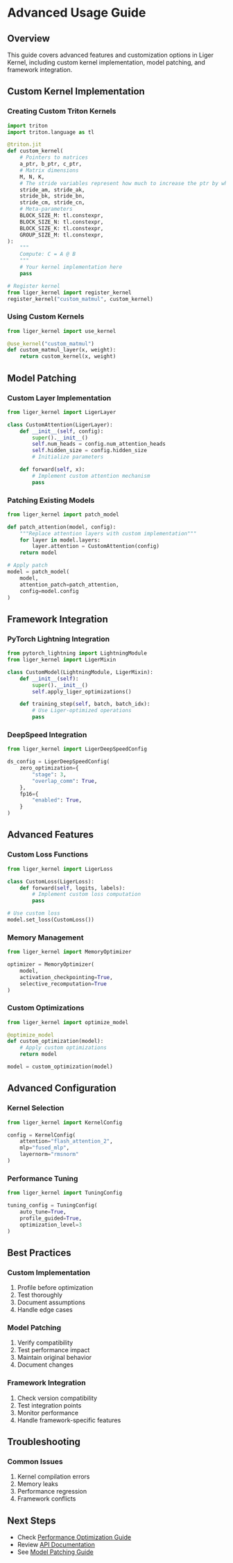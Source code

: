 # Advanced Usage Guide

## Overview
This guide covers advanced features and customization options in Liger Kernel, including custom kernel implementation, model patching, and framework integration.

## Custom Kernel Implementation

### Creating Custom Triton Kernels
```python
import triton
import triton.language as tl

@triton.jit
def custom_kernel(
    # Pointers to matrices
    a_ptr, b_ptr, c_ptr,
    # Matrix dimensions
    M, N, K,
    # The stride variables represent how much to increase the ptr by when moving by 1
    stride_am, stride_ak,
    stride_bk, stride_bn,
    stride_cm, stride_cn,
    # Meta-parameters
    BLOCK_SIZE_M: tl.constexpr,
    BLOCK_SIZE_N: tl.constexpr,
    BLOCK_SIZE_K: tl.constexpr,
    GROUP_SIZE_M: tl.constexpr,
):
    """
    Compute: C = A @ B
    """
    # Your kernel implementation here
    pass

# Register kernel
from liger_kernel import register_kernel
register_kernel("custom_matmul", custom_kernel)
```

### Using Custom Kernels
```python
from liger_kernel import use_kernel

@use_kernel("custom_matmul")
def custom_matmul_layer(x, weight):
    return custom_kernel(x, weight)
```

## Model Patching

### Custom Layer Implementation
```python
from liger_kernel import LigerLayer

class CustomAttention(LigerLayer):
    def __init__(self, config):
        super().__init__()
        self.num_heads = config.num_attention_heads
        self.hidden_size = config.hidden_size
        # Initialize parameters

    def forward(self, x):
        # Implement custom attention mechanism
        pass
```

### Patching Existing Models
```python
from liger_kernel import patch_model

def patch_attention(model, config):
    """Replace attention layers with custom implementation"""
    for layer in model.layers:
        layer.attention = CustomAttention(config)
    return model

# Apply patch
model = patch_model(
    model,
    attention_patch=patch_attention,
    config=model.config
)
```

## Framework Integration

### PyTorch Lightning Integration
```python
from pytorch_lightning import LightningModule
from liger_kernel import LigerMixin

class CustomModel(LightningModule, LigerMixin):
    def __init__(self):
        super().__init__()
        self.apply_liger_optimizations()

    def training_step(self, batch, batch_idx):
        # Use Liger-optimized operations
        pass
```

### DeepSpeed Integration
```python
from liger_kernel import LigerDeepSpeedConfig

ds_config = LigerDeepSpeedConfig(
    zero_optimization={
        "stage": 3,
        "overlap_comm": True,
    },
    fp16={
        "enabled": True,
    }
)
```

## Advanced Features

### Custom Loss Functions
```python
from liger_kernel import LigerLoss

class CustomLoss(LigerLoss):
    def forward(self, logits, labels):
        # Implement custom loss computation
        pass

# Use custom loss
model.set_loss(CustomLoss())
```

### Memory Management
```python
from liger_kernel import MemoryOptimizer

optimizer = MemoryOptimizer(
    model,
    activation_checkpointing=True,
    selective_recomputation=True
)
```

### Custom Optimizations
```python
from liger_kernel import optimize_model

@optimize_model
def custom_optimization(model):
    # Apply custom optimizations
    return model

model = custom_optimization(model)
```

## Advanced Configuration

### Kernel Selection
```python
from liger_kernel import KernelConfig

config = KernelConfig(
    attention="flash_attention_2",
    mlp="fused_mlp",
    layernorm="rmsnorm"
)
```

### Performance Tuning
```python
from liger_kernel import TuningConfig

tuning_config = TuningConfig(
    auto_tune=True,
    profile_guided=True,
    optimization_level=3
)
```

## Best Practices

### Custom Implementation
1. Profile before optimization
2. Test thoroughly
3. Document assumptions
4. Handle edge cases

### Model Patching
1. Verify compatibility
2. Test performance impact
3. Maintain original behavior
4. Document changes

### Framework Integration
1. Check version compatibility
2. Test integration points
3. Monitor performance
4. Handle framework-specific features

## Troubleshooting

### Common Issues
1. Kernel compilation errors
2. Memory leaks
3. Performance regression
4. Framework conflicts

## Next Steps
- Check [Performance Optimization Guide](performance-optimization.md)
- Review [API Documentation](../api/kernels.md)
- See [Model Patching Guide](model-patching.md)
